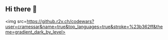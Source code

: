## Hi there 👋

<img src=https://github.r2v.ch/codewars?user=cramessar&name=true&top_languages=true&stroke=%23b362ff&theme=gradient_dark_by_level>
